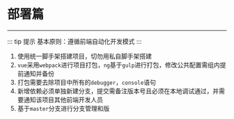 # 部署篇
---

::: tip 提示
基本原则：遵循前端自动化开发模式
:::

1. 使用统一脚手架搭建项目，切勿用私自脚手架搭建
2. `vue`采用`webpack`进行项目打包，`ng`基于`gulp`进行打包，修改公共配置需组内提前通知并备份
3. 打包需要去除项目中所有的`debugger`，`console`语句
4. 新增依赖必须单独新建分支，提交需备注版本号且必须在本地调试通过，并需要通知该项目其他前端开发人员
5. 基于`master`分支进行分支管理和版
